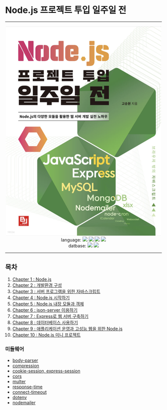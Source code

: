 # Node.js 프로젝트 투입 일주일 전

***

<center><img src="./gitreadme/main.png" width="500"></center>

<div align="center">
    language:
	<img src="https://img.shields.io/badge/HTML5-E34F26?style=flat&logo=HTML5&logoColor=white" />
	<img src="https://img.shields.io/badge/CSS3-1572B6?style=flat&logo=CSS3&logoColor=white" />
    <img src="https://img.shields.io/badge/JavaScript-F7DF1E?style=flat&logo=JavaScript&logoColor=white" />
    <img src="https://img.shields.io/badge/Node.js-339933?style=flat&logo=Node.js&logoColor=white" /><br>
    datbase:
    <img src="https://img.shields.io/badge/MySQL-4479A1?style=flat&logo=MySQL&logoColor=white" />
    <img src="https://img.shields.io/badge/MongoDB-47A248?style=flat&logo=MongoDB&logoColor=white" />
</div>

***

## 목차

1. [Chapter 1 : Node.js](./gitreadme/ch1.md)
2. [Chapter 2 : 개발환경 구성](./gitreadme/ch2.md)
3. [Chapter 3 : 서버 프로그램을 위한 자바스크립트](./gitreadme/ch3.md)
4. [Chapter 4 : Node.js 시작하기](./gitreadme/ch4.md)
5. [Chapter 5 : Node.js 내장 모듈과 객체](./gitreadme/ch5.md)
6. [Chapter 6 : json-server 이용하기](./gitreadme/ch6.md)
7. [Chapter 7 : Express로 웹 서버 구축하기](./gitreadme/ch7.md)
8. [Chapter 8 : 데이터베이스 사용하기](./gitreadme/ch8.md)
9. [Chapter 9 : 애플리케이션 운영과 고성능 웹을 위한 Node.js](./gitreadme/ch9.md)
10. [Chapter 10 : Node.js 미니 프로젝트](./gitreadme/ch10.md)


### 미들웨어
* [body-parser](./gitreadme/middleware/body-parser.md)
* [compression](./gitreadme/middleware/compression.md)
* [cookie-session, express-session](./gitreadme/middleware/cookie-session_express-session.md)
* [cors](./gitreadme/middleware/cors.md)
* [multer](./gitreadme/middleware/multer.md)
* [response-time](./gitreadme/middleware/response-time.md)
* [connect-timeout](./gitreadme/middleware/connect-timeout.md)
* [dotenv](./gitreadme/middleware/dotenv.md)
* [nodemailer](./gitreadme/middleware/nodemailer.md)